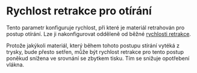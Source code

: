 Rychlost retrakce pro otírání
====
Tento parametr konfiguruje rychlost, při které je materiál retrahován pro postup otírání. Lze ji nakonfigurovat odděleně od běžné [rychlosti retrakce](../travel/retraction_retract_speed.md).

Protože jakýkoli materiál, který během tohoto postupu stírání vytéká z trysky, bude přesto setřen, může být rychlost retrakce pro tento postup poněkud snížena ve srovnání se zbytkem tisku. Tím se snižuje opotřebení vlákna.